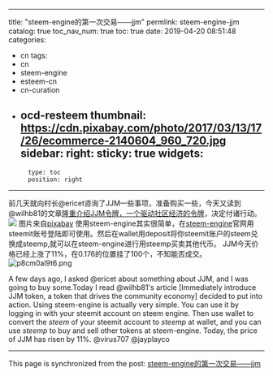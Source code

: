 
---
title: "steem-engine的第一次交易——jjm"
permlink: steem-engine-jjm
catalog: true
toc_nav_num: true
toc: true
date: 2019-04-20 08:51:48
categories:
- cn
tags:
- cn
- steem-engine
- esteem-cn
- cn-curation
- ocd-resteem
thumbnail: https://cdn.pixabay.com/photo/2017/03/13/17/26/ecommerce-2140604_960_720.jpg
sidebar:
    right:
        sticky: true
widgets:
    -
        type: toc
        position: right
---


前几天就向村长@ericet咨询了JJM一些事项，准备购买一些，今天又读到@wilhb81的文章[隆重介绍JJM令牌，一个驱动社区经济的令牌](https://busy.org/@wilhb81/jjm-jjm#@m18207319997/re-wilhb81-jjm-jjm-20190420t073423470z)，决定付诸行动。
![](https://cdn.pixabay.com/photo/2017/03/13/17/26/ecommerce-2140604_960_720.jpg)
图片来自[pixabay](https://cdn.pixabay.com/photo/2017/03/13/17/26/ecommerce-2140604_960_720.jpg)
使用steem-engine其实很简单，在[steem-engine](https://steem-engine.com/?p=sign_in)官网用steemit账号登陆即可使用。然后在wallet用deposit将你steemit账户的steem兑换成steemp,就可以在steem-engine进行用steemp买卖其他代币。
JJM今天价格已经上涨了11%，在0.176的位置挂了100个，不知能否成交。
![p8cm0al9t6.png](https://img.esteem.ws/p8cm0al9t6.png)

A few days ago, I asked @ericet about something about JJM, and I was going to buy some.Today I read @wilhb81's article [Immediately introduce JJM token, a token that drives the community economy] decided to put into action.
Using steem-engine is actually very simple. You can use it by logging in with your steemit account on steem engine. Then use wallet to convert the *steem* of your steemit account to *steemp* at wallet, and you can use *steemp* to buy and sell other tokens at steem-engine.
Today, the price of JJM has risen by 11%.
@virus707 @jayplayco 


- - -

This page is synchronized from the post: [steem-engine的第一次交易——jjm](https://steemit.com/@m18207319997/steem-engine-jjm)
